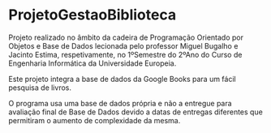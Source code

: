 # ProjetoGestaoBiblioteca
Projeto realizado no âmbito da cadeira de Programação Orientado por Objetos e Base de Dados lecionada pelo professor Miguel Bugalho e Jacinto Estima, respetivamente, no 1ºSemestre do 2ºAno do Curso de Engenharia Informática da Universidade Europeia.

Este projeto integra a base de dados da Google Books para um fácil pesquisa de livros.

O programa usa uma base de dados própria e não a entregue para avaliação final de Base de Dados devido a datas de entregas diferentes que permitiram o aumento de complexidade da mesma.
